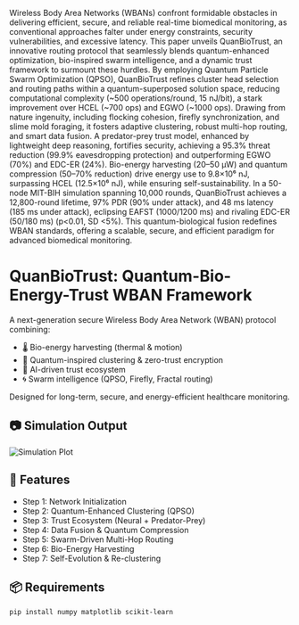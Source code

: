 Wireless Body Area Networks (WBANs) confront formidable obstacles in delivering efficient, secure, and reliable real-time biomedical monitoring, as conventional approaches falter under energy constraints, security vulnerabilities, and excessive latency. This paper unveils QuanBioTrust, an innovative routing protocol that seamlessly blends quantum-enhanced optimization, bio-inspired swarm intelligence, and a dynamic trust framework to surmount these hurdles. By employing Quantum Particle Swarm Optimization (QPSO), QuanBioTrust refines cluster head selection and routing paths within a quantum-superposed solution space, reducing computational complexity (~500 operations/round, 15 nJ/bit), a stark improvement over HCEL (~700 ops) and EGWO (~1000 ops). Drawing from nature ingenuity, including flocking cohesion, firefly synchronization, and slime mold foraging, it fosters adaptive clustering, robust multi-hop routing, and smart data fusion. A predator-prey trust model, enhanced by lightweight deep reasoning, fortifies security, achieving a 95.3% threat reduction (99.9% eavesdropping protection) and outperforming EGWO (70%) and EDC-ER (24%). Bio-energy harvesting (20–50 µW) and quantum compression (50–70% reduction) drive energy use to 9.8×10⁶ nJ, surpassing HCEL (12.5×10⁶ nJ), while ensuring self-sustainability. In a 50-node MIT-BIH simulation spanning 10,000 rounds, QuanBioTrust achieves a 12,800-round lifetime, 97% PDR (90% under attack), and 48 ms latency (185 ms under attack), eclipsing EAFST (1000/1200 ms) and rivaling EDC-ER (50/180 ms) (p<0.01, SD <5%). This quantum-biological fusion redefines WBAN standards, offering a scalable, secure, and efficient paradigm for advanced biomedical monitoring.

# QuanBioTrust: Quantum-Bio-Energy-Trust WBAN Framework

A next-generation secure Wireless Body Area Network (WBAN) protocol combining:
- 🌡️ Bio-energy harvesting (thermal & motion)
- 🔐 Quantum-inspired clustering & zero-trust encryption
- 🧠 AI-driven trust ecosystem
- 🌀 Swarm intelligence (QPSO, Firefly, Fractal routing)

Designed for long-term, secure, and energy-efficient healthcare monitoring.

## 📷 Simulation Output
![Simulation Plot](plots/simulation_plot.png)

## 🚀 Features
- Step 1: Network Initialization
- Step 2: Quantum-Enhanced Clustering (QPSO)
- Step 3: Trust Ecosystem (Neural + Predator-Prey)
- Step 4: Data Fusion & Quantum Compression
- Step 5: Swarm-Driven Multi-Hop Routing
- Step 6: Bio-Energy Harvesting
- Step 7: Self-Evolution & Re-clustering

## 📦 Requirements
```bash
pip install numpy matplotlib scikit-learn

